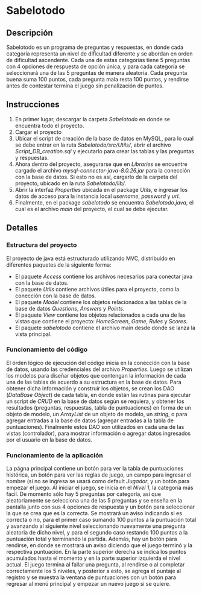 # Sabelotodo

## Descripción

Sabelotodo es un programa de preguntas y respuestas, en donde cada categoría representa un nivel de dificultad diferente y se abordan en orden de dificultad ascendente. Cada una de estas categorías tiene 5 preguntas con 4 opciones de respuesta de opción única, y para cada categoría se seleccionará una de las 5 preguntas de manera aleatoria. Cada pregunta buena suma 100 puntos, cada pregunta mala resta 100 puntos, y rendirse antes de contestar termina el juego sin penalización de puntos.

## Instrucciones

1. En primer lugar, descargar la carpeta *Sabelotodo* en donde se encuentra todo el proyecto.
2. Cargar el proyecto
3. Ubicar el script de creación de la base de datos en MySQL, para lo cual se debe entrar en la ruta *Sabelotodo/src/Utils/*, abrir el archivo *Script_DB_creation.sql* y ejecutarlo para crear las tablas y las preguntas y respuestas.
4. Ahora dentro del proyecto, asegurarse que en *Libraries* se encuentre cargado el archivo *mysql-connector-java-8.0.26.jar* para la conección con la base de datos. Si esto no es así, cargarlo de la carpeta del proyecto, ubicado en la ruta *Sabelotodo/lib/*.
5. Abrir la interfaz *Properties* ubicada en el package *Utils*, e ingresar los datos de acceso para la instancia local *username*, *password* y *url*.
6. Finalmente, en el package *sabelotodo* se encuentra *Sabelotodo.java*, el cual es el archivo *main* del proyecto, el cual se debe ejecutar.

## Detalles

### Estructura del proyecto
El proyecto de java está estructurado utilizando MVC, distribuido en diferentes paquetes de la siguiente forma:
* El paquete *Access* contiene los archivos necesarios para conectar java con la base de datos.
* El paquete *Utils* contiene archivos útiles para el proyecto, como la conección con la base de datos.
* El paquete *Model* contiene los objetos relacionados a las tablas de la base de datos *Questions*, *Answers* y *Points*.
* El paquete *View* contiene los objetos relacionados a cada una de las vistas que contiene el proyecto: *HomeScreen*, *Game*, *Rules* y *Scores*.
* El paquete *sabelotodo* contiene el archivo main desde donde se lanza la vista principal.

### Funcionamiento del código
El órden lógico de ejecución del código inicia en la conección con la base de datos, usando las credenciales del archivo *Properties*. Luego se utilizan los modelos para diseñar objetos que contengan la información de cada una de las tablas de acuerdo a su estructura en la base de datos. Para obtener dicha información y construir los objetos, se crean los DAO (*DataBase Object*) de cada tabla, en donde están las rutinas para ejecutar un script de *CRUD* en la base de datos según se requiera, y obtener los resultados (preguntas, respuestas, tabla de puntuaciones) en forma de un objeto de modelo, un *ArrayList* de un objeto de modelo, un *string*, o para agregar entradas a la base de datos (agregar entradas a la tabla de puntuaciones). Finalmente estos DAO son utilizados en cada una de las vistas (controlador), para mostrar información o agregar datos ingresados por el usuario en la base de datos.

### Funcionamiento de la aplicación
La págna principal contiene un botón para ver la tabla de puntuaciones histórica, un botón para ver las reglas de juego, un campo para ingresar el nombre (si no se ingresa se usará como default *Jugador*, y un botón para empezar el juego.
Al iniciar el juego, se inicia en el *Nivel 1*, la categoría más fácil. De momento sólo hay 5 preguntas por categoría, así que aleatoriamente se selecciona una de las 5 preguntas y se enseña en la pantalla junto con sus 4 opciones de respuesta y un botón para seleccionar la que se crea que es la correcta. Se mostrará un aviso indicando si es correcta o no, para el primer caso sumando 100 puntos a la puntuación total y avanzando al siguiente nivel seleccionando nuevamente una pregunta aleatoria de dicho nivel, y para el segundo caso restando 100 puntos a la puntuación total y terminando la partida. Además, hay un botón para rendirse, en donde se mostrará un aviso diciendo que el juego terminó y la respectiva puntuación. En la parte superior derecha se indica los puntos acumulados hasta el momento y en la parte superior izquierda el nivel actual. El juego termina al fallar una pregunta, al rendirse o al completar correctamente los 5 niveles, y posterior a esto, se agrega el puntaje al registro y se muestra la ventana de puntuaciones con un botón para regresar al menú principal y empezar un nuevo juego si se quiere.
